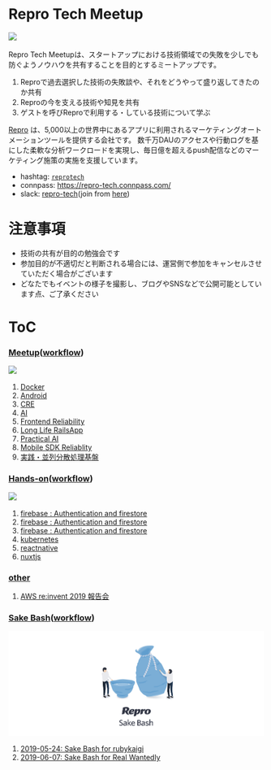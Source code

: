 # Repro Tech Meetup

![](https://github.com/reproio/repro-tech-meetup/blob/master/assets/images/repro-tech-banner-wide.png?raw=true)

Repro Tech Meetupは、スタートアップにおける技術領域での失敗を少しでも防ぐようノウハウを共有することを目的とするミートアップです。

1. Reproで過去選択した技術の失敗談や、それをどうやって盛り返してきたのか共有
1. Reproの今を支える技術や知見を共有
1. ゲストを呼びReproで利用する・している技術について学ぶ

[Repro](https://repro.io) は、5,000以上の世界中にあるアプリに利用されるマーケティングオートメーションツールを提供する会社です。
数千万DAUのアクセスや行動ログを基にした柔軟な分析ワークロードを実現し、毎日億を超えるpush配信などのマーケティング施策の実施を支援しています。

- hashtag: [`reprotech`](https://twitter.com/hashtag/reprotech)
- connpass: https://repro-tech.connpass.com/
- slack: [repro-tech](https://repro-tech.slack.com/)(join from [here](https://join.slack.com/t/repro-tech/shared_invite/enQtNTA0ODg4NzQ3NzgwLTFjMTEwNDMyMTM0MGQ3ZjgxYjlmZjQzZTc5MjYyOTNkMzI0MTQxOWI0MzYzMTY0ZmJjZDE2MzM4NWNlYTQ2MmU))

# 注意事項

- 技術の共有が目的の勉強会です
- 参加目的が不適切だと判断される場合には、運営側で参加をキャンセルさせていただく場合がございます
- どなたでもイベントの様子を撮影し、ブログやSNSなどで公開可能としています点、ご了承ください

# ToC

### [Meetup](/meetups)([workflow](/meetups/ORGANIZE.md))

![](/assets/images/repro-tech-meetup-banner.png)

1. [Docker](https://gitpitch.com/reproio/repro-tech-meetup?p=meetups/1)
1. [Android](https://gitpitch.com/reproio/repro-tech-meetup?p=meetups/2)
1. [CRE](https://gitpitch.com/reproio/repro-tech-meetup?p=meetups/3)
1. [AI](https://gitpitch.com/reproio/repro-tech-meetup?p=meetups/4)
1. [Frontend Reliability](https://gitpitch.com/reproio/repro-tech-meetup?p=meetups/5)
1. [Long Life RailsApp](https://gitpitch.com/reproio/repro-tech-meetup?p=meetups/6)
1. [Practical AI](https://gitpitch.com/reproio/repro-tech-meetup?p=meetups/7)
1. [Mobile SDK Reliablity](https://gitpitch.com/reproio/repro-tech-meetup?p=meetups/8)
1. [実践・並列分散処理基盤](https://gitpitch.com/reproio/repro-tech-meetup?p=meetups/9)

### [Hands-on](/hands-on)([workflow](/hands-on/ORGANIZE.md))

![](/assets/images/repro-tech-handson-banner.png)

1. [firebase : Authentication and firestore]()
1. [firebase : Authentication and firestore](https://gitpitch.com/reproio/repro-tech-meetup?p=hands-on/2)
1. [firebase : Authentication and firestore](https://gitpitch.com/reproio/repro-tech-meetup?p=hands-on/3)
1. [kubernetes](https://gitpitch.com/reproio/repro-tech-meetup?p=hands-on/4)
1. [reactnative](https://gitpitch.com/reproio/repro-tech-meetup?p=hands-on/5)
1. [nuxtjs](https://gitpitch.com/reproio/repro-tech-meetup?p=hands-on/6)

### [other](/other)

1. [AWS re:invent 2019 報告会](https://gitpitch.com/reproio/repro-tech-meetup?p=other/re-invent-2019/)

### [Sake Bash](/sake-bash)([workflow](/sake-bash/ORGANIZE.md))

![](/assets/images/sake-bash/banner.png)

1. [2019-05-24: Sake Bash for rubykaigi](https://gitpitch.com/reproio/repro-tech-meetup?p=sake-bash/2019-05-24)
1. [2019-06-07: Sake Bash for Real Wantedly](https://gitpitch.com/reproio/repro-tech-meetup?p=sake-bash/2019-06-07)

